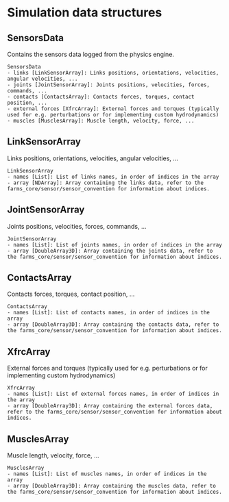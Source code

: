 # Simulation data structures

## SensorsData

Contains the sensors data logged from the physics engine.

```
SensorsData
- links [LinkSensorArray]: Links positions, orientations, velocities, angular velocities, ...
- joints [JointSensorArray]: Joints positions, velocities, forces, commands, ...
- contacts [ContactsArray]: Contacts forces, torques, contact position, ...
- external forces [XfrcArray]: External forces and torques (typically used for e.g. perturbations or for implementing custom hydrodynamics) 
- muscles [MusclesArray]: Muscle length, velocity, force, ...
```

## LinkSensorArray

Links positions, orientations, velocities, angular velocities, ...

```
LinkSensorArray
- names [List]: List of links names, in order of indices in the array
- array [NDArray]: Array containing the links data, refer to the farms_core/sensor/sensor_convention for information about indices.
```

## JointSensorArray

Joints positions, velocities, forces, commands, ...

```
JointSensorArray
- names [List]: List of joints names, in order of indices in the array
- array [DoubleArray3D]: Array containing the joints data, refer to the farms_core/sensor/sensor_convention for information about indices.
```

## ContactsArray

Contacts forces, torques, contact position, ...

```
ContactsArray
- names [List]: List of contacts names, in order of indices in the array
- array [DoubleArray3D]: Array containing the contacts data, refer to the farms_core/sensor/sensor_convention for information about indices.
```

## XfrcArray

External forces and torques (typically used for e.g. perturbations or for implementing custom hydrodynamics) 

```
XfrcArray
- names [List]: List of external forces names, in order of indices in the array
- array [DoubleArray3D]: Array containing the external forces data, refer to the farms_core/sensor/sensor_convention for information about indices.
```

## MusclesArray

Muscle length, velocity, force, ...

```
MusclesArray
- names [List]: List of muscles names, in order of indices in the array
- array [DoubleArray3D]: Array containing the muscles data, refer to the farms_core/sensor/sensor_convention for information about indices.
```